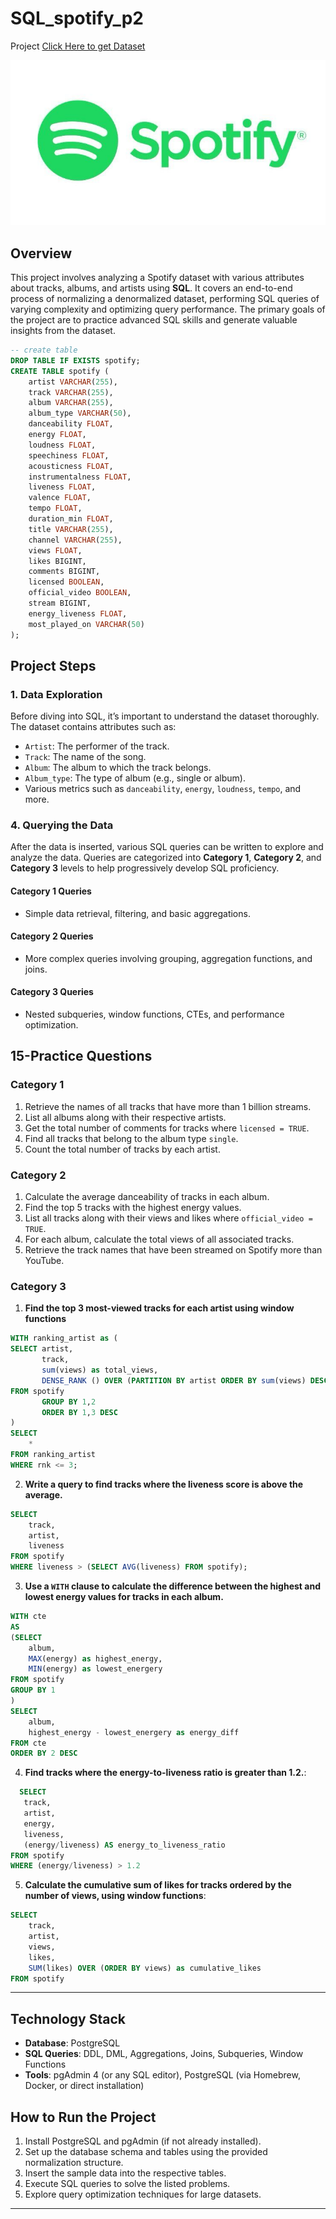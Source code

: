 # SQL_spotify_p2

Project 
[Click Here to get Dataset](https://www.kaggle.com/datasets/sanjanchaudhari/spotify-dataset)

![Spotify Project Preview](https://github.com/Girishkumar837/SQL_spotify_p2/blob/main/spotify_2.jpeg?raw=true)

## Overview
This project involves analyzing a Spotify dataset with various attributes about tracks, albums, and artists using **SQL**. It covers an end-to-end process of normalizing a denormalized dataset, performing SQL queries of varying complexity and optimizing query performance. The primary goals of the project are to practice advanced SQL skills and generate valuable insights from the dataset.

```sql
-- create table
DROP TABLE IF EXISTS spotify;
CREATE TABLE spotify (
    artist VARCHAR(255),
    track VARCHAR(255),
    album VARCHAR(255),
    album_type VARCHAR(50),
    danceability FLOAT,
    energy FLOAT,
    loudness FLOAT,
    speechiness FLOAT,
    acousticness FLOAT,
    instrumentalness FLOAT,
    liveness FLOAT,
    valence FLOAT,
    tempo FLOAT,
    duration_min FLOAT,
    title VARCHAR(255),
    channel VARCHAR(255),
    views FLOAT,
    likes BIGINT,
    comments BIGINT,
    licensed BOOLEAN,
    official_video BOOLEAN,
    stream BIGINT,
    energy_liveness FLOAT,
    most_played_on VARCHAR(50)
);
```
## Project Steps

### 1. Data Exploration
Before diving into SQL, it’s important to understand the dataset thoroughly. The dataset contains attributes such as:
- `Artist`: The performer of the track.
- `Track`: The name of the song.
- `Album`: The album to which the track belongs.
- `Album_type`: The type of album (e.g., single or album).
- Various metrics such as `danceability`, `energy`, `loudness`, `tempo`, and more.

### 4. Querying the Data
After the data is inserted, various SQL queries can be written to explore and analyze the data. Queries are categorized into **Category 1**, **Category 2**, and **Category 3** levels to help progressively develop SQL proficiency.

#### Category 1 Queries
- Simple data retrieval, filtering, and basic aggregations.
  
#### Category 2 Queries
- More complex queries involving grouping, aggregation functions, and joins.
  
#### Category 3 Queries
- Nested subqueries, window functions, CTEs, and performance optimization.

## 15-Practice Questions

### Category 1 
1. Retrieve the names of all tracks that have more than 1 billion streams.
2. List all albums along with their respective artists.
3. Get the total number of comments for tracks where `licensed = TRUE`.
4. Find all tracks that belong to the album type `single`.
5. Count the total number of tracks by each artist.

### Category 2
1. Calculate the average danceability of tracks in each album.
2. Find the top 5 tracks with the highest energy values.
3. List all tracks along with their views and likes where `official_video = TRUE`.
4. For each album, calculate the total views of all associated tracks.
5. Retrieve the track names that have been streamed on Spotify more than YouTube.

### Category 3
1. **Find the top 3 most-viewed tracks for each artist using window functions**
```sql
WITH ranking_artist as (
SELECT artist,
	   track,
	   sum(views) as total_views,
	   DENSE_RANK () OVER (PARTITION BY artist ORDER BY sum(views) DESC) as rnk 
FROM spotify
	   GROUP BY 1,2
	   ORDER BY 1,3 DESC
)
SELECT 
	*
FROM ranking_artist
WHERE rnk <= 3;
```

2. **Write a query to find tracks where the liveness score is above the average.**
```sql
SELECT 
	track,
	artist,
	liveness
FROM spotify
WHERE liveness > (SELECT AVG(liveness) FROM spotify);
```
3. **Use a `WITH` clause to calculate the difference between the highest and lowest energy values for tracks in each album.**
```sql
WITH cte
AS
(SELECT 
	album,
	MAX(energy) as highest_energy,
	MIN(energy) as lowest_energery
FROM spotify
GROUP BY 1
)
SELECT 
	album,
	highest_energy - lowest_energery as energy_diff
FROM cte
ORDER BY 2 DESC
```
   
4. **Find tracks where the energy-to-liveness ratio is greater than 1.2.**:
 ```sql
   SELECT 
	track,
	artist,
	energy,
	liveness,
	(energy/liveness) AS energy_to_liveness_ratio
FROM spotify 
WHERE (energy/liveness) > 1.2
```

5. **Calculate the cumulative sum of likes for tracks ordered by the number of views, using window functions**:
```sql
SELECT
	track,
	artist,
	views,
	likes,
	SUM(likes) OVER (ORDER BY views) as cumulative_likes
FROM spotify
```
---
      
## Technology Stack
- **Database**: PostgreSQL
- **SQL Queries**: DDL, DML, Aggregations, Joins, Subqueries, Window Functions
- **Tools**: pgAdmin 4 (or any SQL editor), PostgreSQL (via Homebrew, Docker, or direct installation)

## How to Run the Project
1. Install PostgreSQL and pgAdmin (if not already installed).
2. Set up the database schema and tables using the provided normalization structure.
3. Insert the sample data into the respective tables.
4. Execute SQL queries to solve the listed problems.
5. Explore query optimization techniques for large datasets.

---


